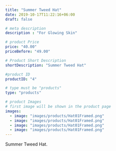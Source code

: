 ```yaml
---
title: "Summer Tweed Hat"
date: 2019-10-17T11:22:16+06:00
draft: false

# meta description
description : "For Glowing Skin"

# product Price
price: "40.00"
priceBefore: "49.00"

# Product Short Description
shortDescription: "Summer Tweed Hat"

#product ID
productID: "4"

# type must be "products"
type: "products"

# product Images
# first image will be shown in the product page
images:
  - image: "images/products/Hat01Framed.png"
  - image: "images/products/Hat01Framed.png"
  - image: "images/products/Hat01Framed.png"
  - image: "images/products/Hat01Framed.png"
---
```


Summer Tweed Hat.
